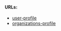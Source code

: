 #### URLs:
- [user-profile](https://docs.github.com/en/account-and-profile/setting-up-and-managing-your-github-profile/customizing-your-profile/about-your-profile)
- [organizations-profile](https://docs.github.com/en/account-and-profile/setting-up-and-managing-your-github-profile/customizing-your-profile/about-your-organizations-profile)
